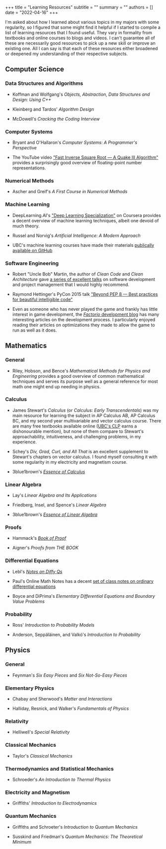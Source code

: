+++
title = "Learning Resources"
subtitle = ""
summary = ""
authors = []
date = "2022-04-16"
+++

I'm asked about how I learned about various topics in my majors with some regularity, so I figured that some might find it helpful if I started to compile a list of learning resources that I found useful. They vary in formality from textbooks and online courses to blogs and videos. I can't guarantee all of these are necessarily good resources to pick up a new skill or improve an existing one. All I can say is that each of these resources either broadened or deepened my understanding of their respective subjects.

## Computer Science

### Data Structures and Algorithms

* Koffman and Wolfgang's *Objects, Abstraction, Data Structures and Design: Using C++*

* Kleinberg and Tardos' *Algorithm Design*

* McDowell's *Cracking the Coding Interview*

### Computer Systems

* Bryant and O'Hallaron's *Computer Systems: A Programmer's Perspective*

* The YouTube video ["Fast Inverse Square Root — A Quake III Algorithm"](https://www.youtube.com/watch?v=p8u_k2LIZyo) provides a surprisingly good overview of floating-point number representations.

### Numerical Methods

* Ascher and Greif's *A First Course in Numerical Methods*

### Machine Learning

* DeepLearning.AI's ["Deep Learning Specialization"](https://www.coursera.org/specializations/deep-learning) on Coursera provides a decent overview of machine learning techniques, albeit one devoid of much theory.

* Russel and Norvig's *Artificial Intelligence: A Modern Approach*

* UBC's machine learning courses have made their materials [publically available on GitHub](https://github.com/UBC-CS)

### Software Engineering

* Robert "Uncle Bob" Martin, the author of *Clean Code* and *Clean Architecture* gave [a series of excellent talks](https://www.youtube.com/watch?v=7EmboKQH8lM&list=PLmmYSbUCWJ4x1GO839azG_BBw8rkh-zOj) on software development and project management that I would highly recommend.

* Raymond Hettinger's PyCon 2015 talk ["Beyond PEP 8 — Best practices for beautiful intelligible code"](https://www.youtube.com/watch?v=wf-BqAjZb8M)

* Even as someone who has never played the game and frankly has little interest in game development, the [*Factorio* development blog](https://www.factorio.com/blog/) has many interesting articles on the development process. I particularly enjoyed reading their articles on optimizations they made to allow the game to run as well as it does.

## Mathematics

### General

* Riley, Hobson, and Bence's *Mathematical Methods for Physics and Engineering* provides a good overview of common mathematical techniques and serves its purpose well as a general reference for most math one might end up needing in physics.

### Calculus

* James Stewart's *Calculus* (or *Calculus: Early Transcendentals*) was my main resource for learning the subject in AP Calculus AB, AP Calculus BC, and my second year multivariable and vector calculus course. There are many free textbooks available online ([UBC's CLP](https://personal.math.ubc.ca/~CLP/) earns a dishonourable mention), but none of them compare to Stewart's approachability, intuitiveness, and challenging problems, in my experience.

* Schey's *Div, Grad, Curl, and All That* is an excellent supplement to Stewart's chapters on vector calculus. I found myself consulting it with some regularity in my electricity and magnetism course.

* 3blue1brown's [*Essence of Calculus*](https://www.youtube.com/watch?v=WUvTyaaNkzM&list=PLZHQObOWTQDMsr9K-rj53DwVRMYO3t5Yr)

### Linear Algebra

* Lay's *Linear Algebra and Its Applications*

* Friedberg, Insel, and Spence's *Linear Algebra*

* 3blue1brown's [*Essence of Linear Algebra*](https://www.youtube.com/watch?v=fNk_zzaMoSs&list=PLZHQObOWTQDPD3MizzM2xVFitgF8hE_ab)

### Proofs

* Hammack's [*Book of Proof*](https://www.people.vcu.edu/~rhammack/BookOfProof/)

* Aigner's *Proofs from THE BOOK*

### Differential Equations

* Lebl's [*Notes on Diffy Qs*](https://www.jirka.org/diffyqs/)

* Paul's Online Math Notes has a decent [set of class notes on ordinary differential equations](https://tutorial.math.lamar.edu/classes/de/de.aspx)

* Boyce and DiPrima's *Elementary Differential Equations and Boundary Value Problems*

### Probability

* Ross' *Introduction to Probability Models*

* Anderson, Seppäläinen, and Valkó's *Introduction to Probability*

## Physics

### General

* Feynman's *Six Easy Pieces* and *Six Not-So-Easy Pieces*

### Elementary Physics

* Chabay and Sherwood's *Matter and Interactions*

* Halliday, Resnick, and Walker's *Fundamentals of Physics*

### Relativity

* Helliwell's *Special Relativity*

### Classical Mechanics

* Taylor's *Classical Mechanics*

### Thermodynamics and Statistical Mechanics

* Schroeder's *An Introduction to Thermal Physics*

### Electricity and Magnetism

* Griffiths' *Introduction to Electrodynamics*

### Quantum Mechanics

* Griffiths and Schroeter's *Introduction to Quantum Mechanics*

* Susskind and Friedman's *Quantum Mechanics: The Theoretical Minimum*
